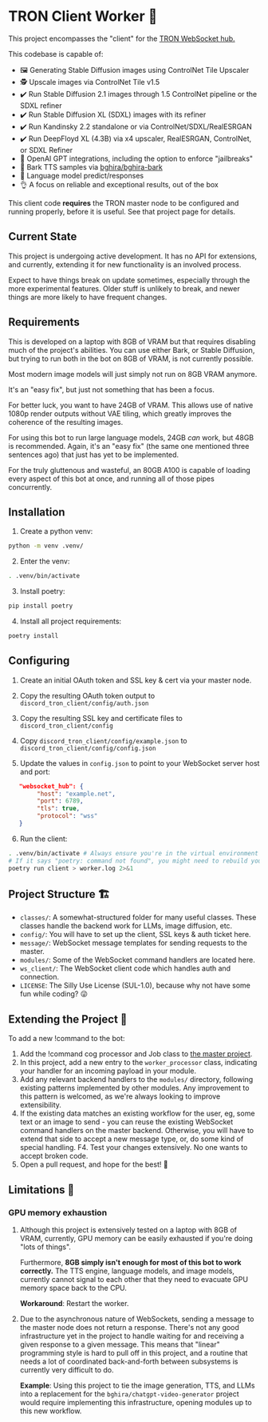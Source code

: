# TRON Client Worker 🤖

This project encompasses the "client" for the [TRON WebSocket hub.](https://github.com/bghira/discord-tron-master)

This codebase is capable of:

* 🖼 Generating Stable Diffusion images using ControlNet Tile Upscaler
* 🕵 Upscale images via ControlNet Tile v1.5
* ✔️ Run Stable Diffusion 2.1 images through 1.5 ControlNet pipeline or the SDXL refiner
* ✔️ Run Stable Diffusion XL (SDXL) images with its refiner
* ✔️ Run Kandinsky 2.2 standalone or via ControlNet/SDXL/RealESRGAN
* ✔️ Run DeepFloyd XL (4.3B) via x4 upscaler, RealESRGAN, ControlNet, or SDXL Refiner
* 🙊 OpenAI GPT integrations, including the option to enforce "jailbreaks"
* 📢 Bark TTS samples via [bghira/bghira-bark](https://github.com/bghira/bghira-bark)
* 📖 Language model predict/responses
* 👌 A focus on reliable and exceptional results, out of the box

This client code **requires** the TRON master node to be configured and
running properly, before it is useful. See that project page for details.

## Current State

This project is undergoing active development. It has no API for extensions, 
and currently, extending it for new functionality is an involved process.

Expect to have things break on update sometimes, especially through the
more experimental features. Older stuff is unlikely to break, and newer
things are more likely to have frequent changes.

## Requirements

This is developed on a laptop with 8GB of VRAM but that requires disabling
much of the project's abilities. You can use either Bark, or Stable Diffusion, 
but trying to run both in the bot on 8GB of VRAM, is not currently possible.

Most modern image models will just simply not run on 8GB VRAM anymore.

It's an "easy fix", but just not something that has been a focus.

For better luck, you want to have 24GB of VRAM. This allows use of native
1080p render outputs without VAE tiling, which greatly improves the coherence
of the resulting images.

For using this bot to run large language models, 24GB *can* work, but 48GB
is recommended. Again, it's an "easy fix" (the same one mentioned three
sentences ago) that just has yet to be implemented.

For the truly gluttenous and wasteful, an 80GB A100 is capable of loading
every aspect of this bot at once, and running all of those pipes concurrently.

## Installation

1. Create a python venv:

```bash
python -m venv .venv/
```

2. Enter the venv:

```bash
. .venv/bin/activate
```

3. Install poetry:

```bash
pip install poetry
```

4. Install all project requirements:

```bash
poetry install
```

## Configuring

1. Create an initial OAuth token and SSL key & cert via your master node.

2. Copy the resulting OAuth token output to `discord_tron_client/config/auth.json`

3. Copy the resulting SSL key and certificate files to `discord_tron_client/config`

4. Copy `discord_tron_client/config/example.json` to `discord_tron_client/config/config.json`

5. Update the values in `config.json` to point to your WebSocket server host and port:

```json
   "websocket_hub": {
        "host": "example.net",
        "port": 6789,
        "tls": true,
        "protocol": "wss"
   }
```

6. Run the client:

```bash
. .venv/bin/activate # Always ensure you're in the virtual environment first.
# If it says "poetry: command not found", you might need to rebuild your venv.
poetry run client > worker.log 2>&1
```

## Project Structure 🏗️

* `classes/`: A somewhat-structured folder for many useful classes.
  These classes handle the backend work for LLMs, image diffusion, etc.
* `config/`: You will have to set up the client, SSL keys & auth ticket here.
* `message/`: WebSocket message templates for sending requests to the master.
* `modules/`: Some of the WebSocket command handlers are located here.
* `ws_client/`: The WebSocket client code which handles auth and connection.
* `LICENSE`: The Silly Use License (SUL-1.0), because why not have some fun
  while coding? 😜

## Extending the Project 🚀

To add a new !command to the bot:

1. Add the !command cog processor and Job class to [the master project](https://github.com/bghira/discord-tron-master).
2. In this project, add a new entry to the `worker_processor` class, indicating
   your handler for an incoming payload in your module.
3. Add any relevant backend handlers to the `modules/` directory, following
   existing patterns implemented by other modules. Any improvement to this
   pattern is welcomed, as we're always looking to improve extensibility.
4. If the existing data matches an existing workflow for the user, eg,
   some text or an image to send - you can reuse the existing WebSocket
   command handlers on the master backend. Otherwise, you will have to
   extend that side to accept a new message type, or, do some kind of special
   handling.
F4. Test your changes extensively. No one wants to accept broken code.
5. Open a pull request, and hope for the best! 🤞

## Limitations 😬

### GPU memory exhaustion

1. Although this project is extensively tested on a laptop with 8GB of VRAM,
   currently, GPU memory can be easily exhausted if you're doing "lots of things".

   Furthermore, **8GB simply isn't enough for most of this bot to work correctly.**
   The TTS engine, language models, and image models, currently cannot signal
   to each other that they need to evacuate GPU memory space back to the CPU.

   **Workaround**: Restart the worker.
2. Due to the asynchronous nature of WebSockets, sending a message to the
   master node does not return a response. There's not any good infrastructure
   yet in the project to handle waiting for and receiving a given response to
   a given message. This means that "linear" programming style is hard to
   pull off in this project, and a routine that needs a lot of coordinated
   back-and-forth between subsystems is currently very difficult to do.

   **Example**: Using this project to tie the image generation, TTS, and LLMs
   into a replacement for the `bghira/chatgpt-video-generator` project would
   require implementing this infrastructure, opening modules up to this
   new workflow.
